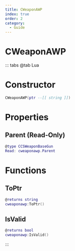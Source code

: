 ```yaml
---
title: CWeaponAWP
index: true
order: 2
category:
  - Guide
---
```


# CWeaponAWP

::: tabs
@tab Lua
# Constructor
```lua
CWeaponAWP(ptr --[[ string ]])
```
# Properties
## Parent (Read-Only)
```lua
@type CCSWeaponBaseGun
Read: cweaponawp.Parent
```
# Functions
## ToPtr
```lua
@returns string
cweaponawp:ToPtr()
```
## IsValid
```lua
@returns bool
cweaponawp:IsValid()
```

:::
